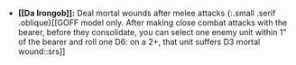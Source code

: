 - **[[Da Irongob]]:** Deal mortal wounds after melee attacks {:.small .serif .oblique}[[GOFF model only. After making close combat attacks with the bearer, before they consolidate, you can select one enemy unit within 1" of the bearer and roll one D6: on a 2+, that unit suffers D3 mortal wound::srs]]